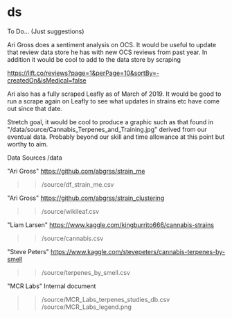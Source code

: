 # ds

To Do... (Just suggestions)

Ari Gross does a sentiment analysis on OCS. It would be useful to update that review data store he has with new OCS reviews from past year. In addition it would be cool to add to the data store by scraping 

https://lift.co/reviews?page=1&perPage=10&sortBy=-createdOn&isMedical=false

Ari also has a fully scraped Leafly as of March of 2019. It would be good to run a scrape again on Leafly to see what updates in strains etc have come out since that date.

Stretch goal, it would be cool to produce a graphic such as that found in "/data/source/Cannabis_Terpenes_and_Training.jpg" derived from our eventual data. Probably beyond our skill and time allowance at this point but worthy to aim.


Data Sources /data

"Ari Gross" 
https://github.com/abgrss/strain_me
>>/source/df_strain_me.csv

"Ari Gross"
https://github.com/abgrss/strain_clustering
>>/source/wikileaf.csv

"Liam Larsen"
https://www.kaggle.com/kingburrito666/cannabis-strains
>>/source/cannabis.csv

"Steve Peters"
https://www.kaggle.com/stevepeters/cannabis-terpenes-by-smell
>>/source/terpenes_by_smell.csv

"MCR Labs"
Internal document
>>/source/MCR_Labs_terpenes_studies_db.csv
>>/source/MCR_Labs_legend.png